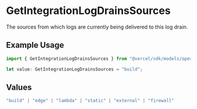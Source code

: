# GetIntegrationLogDrainsSources

The sources from which logs are currently being delivered to this log drain.

## Example Usage

```typescript
import { GetIntegrationLogDrainsSources } from "@vercel/sdk/models/operations/getintegrationlogdrains.js";

let value: GetIntegrationLogDrainsSources = "build";
```

## Values

```typescript
"build" | "edge" | "lambda" | "static" | "external" | "firewall"
```